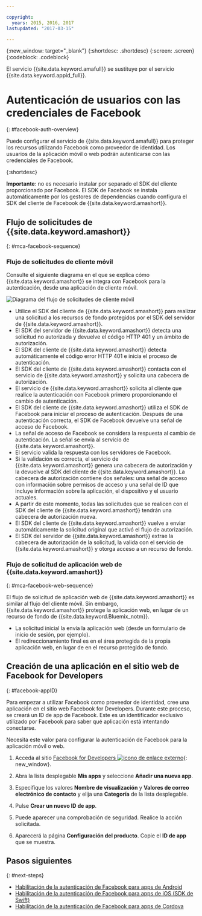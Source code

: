 ```yaml
---

copyright:
  years: 2015, 2016, 2017
lastupdated: "2017-03-15"

---
```

{:new_window: target="_blank"}
{:shortdesc: .shortdesc}
{:screen: .screen}
{:codeblock: .codeblock}

El servicio {{site.data.keyword.amafull}} se sustituye por el servicio {{site.data.keyword.appid_full}}.

# Autenticación de usuarios con las credenciales de Facebook
{: #facebook-auth-overview}

Puede configurar el servicio de {{site.data.keyword.amafull}} para proteger los recursos utilizando Facebook como proveedor de identidad. Los usuarios de la aplicación móvil o web podrán autenticarse con las credenciales de Facebook.

{:shortdesc}

**Importante**: no es necesario instalar por separado el SDK del cliente proporcionado por Facebook. El SDK de Facebook se instala automáticamente por los gestores de dependencias cuando configura el SDK del cliente de Facebook de {{site.data.keyword.amashort}}.

## Flujo de solicitudes de {{site.data.keyword.amashort}}
{: #mca-facebook-sequence}

### Flujo de solicitudes de cliente móvil

Consulte el siguiente diagrama en el que se explica cómo {{site.data.keyword.amashort}} se integra con Facebook para la autenticación, desde una aplicación de cliente móvil.

![Diagrama del flujo de solicitudes de cliente móvil](images/mca-sequence-facebook.jpg)

* Utilice el SDK del cliente de {{site.data.keyword.amashort}} para realizar una solicitud a los recursos de fondo protegidos por el SDK del servidor de {{site.data.keyword.amashort}}.
* El SDK del servidor de {{site.data.keyword.amashort}} detecta una solicitud no autorizada y devuelve el código HTTP 401 y un ámbito de autorización.
* El SDK del cliente de {{site.data.keyword.amashort}} detecta automáticamente el código error HTTP 401 e inicia el proceso de autenticación.
* El SDK del cliente de {{site.data.keyword.amashort}} contacta con el servicio de {{site.data.keyword.amashort}} y solicita una cabecera de autorización.
* El servicio de {{site.data.keyword.amashort}} solicita al cliente que realice la autenticación con Facebook primero proporcionando el cambio de autenticación.
* El SDK del cliente de {{site.data.keyword.amashort}} utiliza el SDK de Facebook para iniciar el proceso de autenticación. Después de una autenticación correcta, el SDK de Facebook devuelve una señal de acceso de Facebook.
* La señal de acceso de Facebook se considera la respuesta al cambio de autenticación. La señal se envía al servicio de {{site.data.keyword.amashort}}.
* El servicio valida la respuesta con los servidores de Facebook.
* Si la validación es correcta, el servicio de {{site.data.keyword.amashort}} genera una cabecera de autorización y la devuelve al SDK del cliente de {{site.data.keyword.amashort}}. La cabecera de autorización contiene dos señales: una señal de acceso con información sobre permisos de acceso y una señal de ID que incluye información sobre la aplicación, el dispositivo y el usuario actuales.
* A partir de este momento, todas las solicitudes que se realicen con el SDK del cliente de {{site.data.keyword.amashort}} tendrán una cabecera de autorización nueva.
* El SDK del cliente de {{site.data.keyword.amashort}} vuelve a enviar automáticamente la solicitud original que activó el flujo de autorización.
* El SDK del servidor de {{site.data.keyword.amashort}} extrae la cabecera de autorización de la solicitud, la valida con el servicio de {{site.data.keyword.amashort}} y otorga acceso a un recurso de fondo.

### Flujo de solicitud de aplicación web de {{site.data.keyword.amashort}}
{: #mca-facebook-web-sequence}

El flujo de solicitud de aplicación web de {{site.data.keyword.amashort}} es similar al flujo del cliente móvil. Sin embargo, {{site.data.keyword.amashort}} protege la aplicación web, en lugar de un recurso de fondo de {{site.data.keyword.Bluemix_notm}}.

  * La solicitud inicial la envía la aplicación web (desde un formulario de inicio de sesión, por ejemplo).
  * El redireccionamiento final es en el área protegida de la propia aplicación web, en lugar de en el recurso protegido de fondo.


## Creación de una aplicación en el sitio web de Facebook for Developers
{: #facebook-appID}

Para empezar a utilizar Facebook como proveedor de identidad, cree una aplicación en el sitio web Facebook for Developers. Durante este proceso, se creará un ID de app de Facebook. Este es un identificador exclusivo utilizado por Facebook para saber qué aplicación está intentando conectarse.

Necesita este valor para configurar la autenticación de Facebook para la aplicación móvil o web.

1. Acceda al sitio [Facebook for Developers ![icono de enlace externo](../../icons/launch-glyph.svg "icono de enlace externo")](https://developers.facebook.com){: new_window}.

1. Abra la lista desplegable **Mis apps** y seleccione **Añadir una nueva app**.

1. Especifique los valores **Nombre de visualización** y **Valores de correo electrónico de contacto** y elija una **Categoría** de la lista desplegable.

1. Pulse **Crear un nuevo ID de app**.

1. Puede aparecer una comprobación de seguridad. Realice la acción solicitada.

1. Aparecerá la página **Configuración del producto**. Copie el **ID de app** que se muestra.

## Pasos siguientes
{: #next-steps}

* [Habilitación de la autenticación de Facebook para apps de Android](facebook-auth-android.html)
* [Habilitación de la autenticación de Facebook para apps de iOS (SDK de Swift)](facebook-auth-ios-swift-sdk.html)
* [Habilitación de la autenticación de Facebook para apps de Cordova](facebook-auth-cordova.html)
